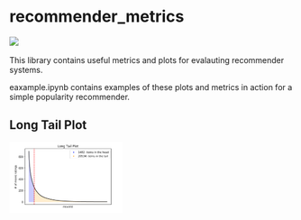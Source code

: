 # recommender_metrics

<img src="https://media.giphy.com/media/YAnpMSHcurJVS/giphy.gif" width=100>

This library contains useful metrics and plots for evalauting recommender systems.

eaxample.ipynb contains examples of these plots and metrics in action for a simple popularity recommender. 

## Long Tail Plot
<img src="images/long_tail.png" alt="Long Tail Plot" width=200>



